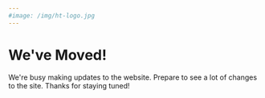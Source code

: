 ```yaml
---
#image: /img/ht-logo.jpg
---
```


# We've Moved!

We're busy making updates to the website. Prepare to see a lot of changes to the site. Thanks for staying tuned!

